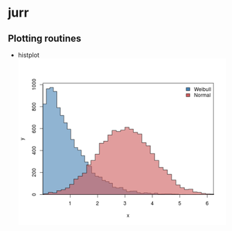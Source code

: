 jurr
====



Plotting routines
-----------------

- histplot   
  ![histplot example](http://github.com/djvanderlaan/jurr/raw/master/examples/histplot.png)

